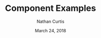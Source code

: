 ---
date: March 24, 2018
title: Component Examples
author: Nathan Curtis
link: https://medium.com/eightshapes-llc/component-examples-9c4b3bb3b308
description: Visual examples are the most essential element of effective component doc. How do you best render, arrange, label, and order each one to with effective content (but not embedded guidelines!) to enable quick use and experimentation?
tags:
- process
- patterns

# ================================
# ARTICLE TAGS AVAILABLE
# ================================
# animation
# code
# contribution
# design-tokens
# leadership
# patterns
# process
# sketch
# ================================
---